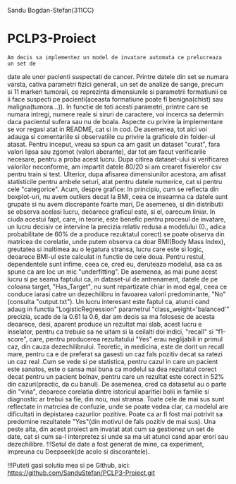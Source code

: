 Sandu Bogdan-Stefan(311CC)
# PCLP3-Proiect
    Am decis sa implementez un model de invatare automata ce prelucreaza un set de 
date ale unor pacienti suspectati de cancer. Printre datele din set se numara varsta,
cativa parametri fizici generali, un set de analize de sange, precum si 11 markeri tumorali,
ce reprezinta dimensiunile si parametrii formatiunii ce ii face suspecti pe pacienti(aceasta
formatiune poate fi benigna(chist) sau maligna(tumora...)). In functie de toti acesti parametri,
printre care se numara intregi, numere reale si siruri de caractere, voi incerca sa determin
daca pacientul sufera sau nu de boala.
    Aspecte cu privire la implementare se vor regasi atat in README, cat si in cod. De asemenea,
tot aici voi adauga si comentariile si observatiile cu privire la graficele din folder-ul atasat.
    Pentru inceput, vreau sa spun ca am gasit un dataset "curat", fara valori lipsa sau zgomot
(valori aberante), dar tot am facut verificarile necesare, pentru a proba acest lucru. Dupa 
citirea dataset-ului si verificarea valorilor neconforme, am impartit datele 80/20 si am crearet fisierelor
csv pentru train si test. Ulterior, dupa afisarea dimensiunilor acestora, am afisat statisticile pentru
ambele seturi, atat pentru datele numerice, cat si pentru cele "categorice".
    Acum, despre grafice: In principiu, cum se reflecta din boxplot-uri, nu avem outliers decat la BMI,
ceea ce inseamna ca datele sunt grupate si nu avem discrepante foarte mari, De asemenea, si din distributii
se observa acelasi lucru, deoarece graficul este, si el, oarecum liniar. In ciuda acestui fapt, care, in teorie,
este benefic pentru procesul de invatare, un lucru decisiv ce intervine la precizia relativ redusa a modelului
(0., adica probabilitate de 60% de a produce rezuktatul corect) se poate observa din matricea de corelatie, 
unde putem observa ca doar BMI(Body Mass Index), greutatea si inaltimea au o legatura stransa, lucru care este
si logic, deoarece BMI-ul este calculat in functie de cele doua. Pentru restul, dependentele sunt infime, ceea ce,
cred eu, deruteaza modelul, asa ca as spune ca are loc un mic "underfitting". De asemenea, as mai pune acest lucru
si pe seama faptului ca, in dataset-ul de antrenament, datele de pe coloana target, "Has_Target", nu sunt repartizate
chiar in mod egal, ceea ce conduce iarasi catre un dezechilibru in favoarea valorii predominante, "No"(consulta 
"output.txt"). Un lucru interesant este faptul ca, atunci cand adaug in functia "LogisticRegression" parametrul
"class_weight='balanced'" precizia, scade de la 0.61 la 0.6, dar am decis sa ma folosesc de acesta deoarece, desi, aparent
produce un rezultat mai slab, acest lucru e inselator, pentru ca trebuie sa ne uitam si la ceilalti doi indici, "recall"
si "f1-score", care, pentru producerea rezultatului "Yes" erau neglijabili in primul caz, din cauza dezechilibrului.
Teoretic, in medicina, este de dorit un recall mare, pentru ca e de preferat sa gasesti un caz fals pozitiv decat sa ratezi
un caz real .Cum se vede si pe statistica, pentru cazul in care un pacient este sanatos, este o sansa mai buna ca modelul sa dea
rezultatul corect decat pentru un pacient bolnav, pentru care un rezultat este corect in 52% din cazuri(practic,
da cu banul). De asemenea, cred ca datasetul au o parte din "vina", deoarece corelatia dintre istoricul
aparitiei bolii in familie si diagnostic ar trebui sa fie, din nou, mai stransa. Toate cele de mai sus sunt reflectate in
matrciea de confuzie, unde se poate vedea clar, ca modelul are dificultati in depistarea cazurilor pozitive. 
Poate ca ar fi fost mai potrivit sa predomine rezultatele "Yes"(din motivul de fals pozitiv de mai sus).
    Una peste alta, din acest proiect am invatat atat cum sa gestionez un set de date, cat si cum sa-l interpretez si 
unde sa ma uit atunci cand apar erori sau dezechilibre.
!!!Setul de date a fost generat de mine, ca experiment, impreuna cu Deepseek(de acolo si discorantele).

!!!Puteti gasi solutia mea si pe Github, aici: https://github.com/SanduStefan/PCLP3-Proiect.git
